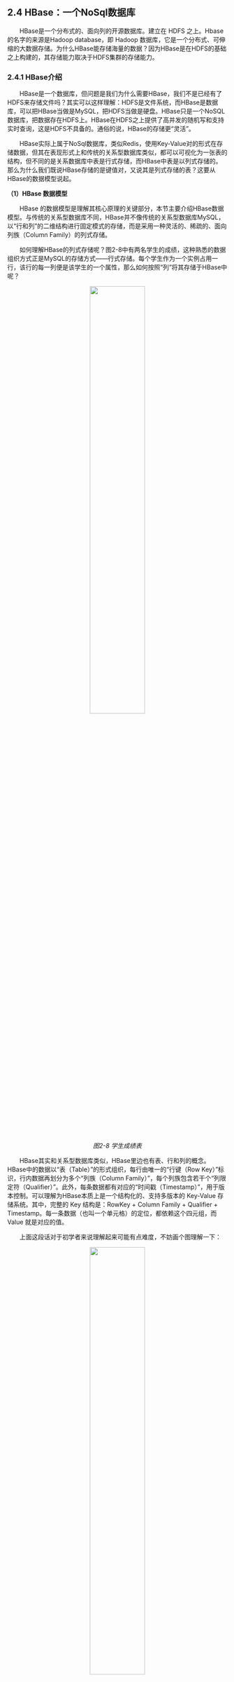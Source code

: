## 2.4 HBase：一个NoSql数据库

&emsp;&emsp;HBase是一个分布式的、面向列的开源数据库。建立在 HDFS 之上。Hbase的名字的来源是Hadoop database，即 Hadoop 数据库，它是一个分布式、可伸缩的大数据存储。为什么HBase能存储海量的数据？因为HBase是在HDFS的基础之上构建的，其存储能力取决于HDFS集群的存储能力。

### 2.4.1 HBase介绍

&emsp;&emsp;HBase是一个数据库，但问题是我们为什么需要HBase，我们不是已经有了HDFS来存储文件吗？其实可以这样理解：HDFS是文件系统，而HBase是数据库，可以把HBase当做是MySQL，把HDFS当做是硬盘。HBase只是一个NoSQL数据库，把数据存在HDFS上。HBase在HDFS之上提供了高并发的随机写和支持实时查询，这是HDFS不具备的。通俗的说，HBase的存储更“灵活”。

&emsp;&emsp;HBase实际上属于NoSql数据库，类似Redis，使用Key-Value对的形式在存储数据，但其在表现形式上和传统的关系型数据库类似，都可以可视化为一张表的结构，但不同的是关系数据库中表是行式存储，而HBase中表是以列式存储的。那么为什么我们既说HBase存储的是键值对，又说其是列式存储的表？这要从HBase的数据模型说起。

**（1）HBase 数据模型**

&emsp;&emsp;HBase 的数据模型是理解其核心原理的关键部分，本节主要介绍HBase数据模型。与传统的关系型数据库不同，HBase并不像传统的关系型数据库MySQL，以“行和列”的二维结构进行固定模式的存储，而是采用一种灵活的、稀疏的、面向列族（Column Family）的列式存储。


&emsp;&emsp;如何理解HBase的列式存储呢？图2-8中有两名学生的成绩，这种熟悉的数据组织方式正是MySQL的存储方式——行式存储。每个学生作为一个实例占用一行，该行的每一列便是该学生的一个属性，那么如何按照“列”将其存储于HBase中呢？

<p align="center">
    <img src="/pic/2/2-17 学生成绩表.png" width="50%">
    <br/>
    <em>图2-8 学生成绩表</em>
</p>

&emsp;&emsp;HBase其实和关系型数据库类似，HBase里边也有表、行和列的概念。HBase中的数据以“表（Table）”的形式组织，每行由唯一的“行键（Row Key）”标识，行内数据再划分为多个“列族（Column Family）”，每个列族包含若干个“列限定符（Qualifier）”。此外，每条数据都有对应的“时间戳（Timestamp）”，用于版本控制。可以理解为HBase本质上是一个结构化的、支持多版本的 Key-Value 存储系统。其中，完整的 Key 结构是：RowKey + Column Family + Qualifier + Timestamp。每一条数据（也叫一个单元格）的定位，都依赖这个四元组，而 Value 就是对应的值。

&emsp;&emsp;上面这段话对于初学者来说理解起来可能有点难度，不妨画个图理解一下：
<p align="center">
    <img src="/pic/2/2-18 列式存储.png" width="50%">
    <br/>
    <em>图2-9 列式存储</em>
</p>

&emsp;&emsp;可能还是难以理解，让我们放点具体的值：

<p align="center">
    <img src="/pic/2/2-19 列式存储-具体值.png" width="50%">
    <br/>
    <em>图2-10 列式存储-具体值</em>
</p>
&emsp;&emsp;这张表我们有两个列族，分别是 StudentInfo 和 ScoreInfo。在 StudentInfo 下有两个列，分别是 StudentInfo:name 和StudentInfo:stu_id，在 ScoreInfo 下有两个列，分别是 ScoreInfo:Chinese 和 ScoreInfo:math。其中，对于主键（RowKey）为 1 的数据：其 StudentInfo:name 的值为：张三。StudentInfo:stu_id 的值为222。ScoreInfo:Chinese的值为90。ScoreInfo:math的值为100。也就是说在这个表中存在多个键值对：

```
            Key                      Value       
[RowKey:1, StudentInfo, name]   ->    张三
[RowKey:2, StudentInfo, name]   ->    李四
[RowKey:1, StudentInfo, stu_id] ->    222
[RowKey:1, Scoreinfo, Chinese]  ->    90
[RowKey:2, Scoreinfo, Chinese]  ->    88
......
```

&emsp;&emsp;在一开始，我们说HBase是NoSql数据库，数据的存储本质是存储的键值对，可现在我们又说，HBase是有表结构，是列式存储，这两种说法矛盾吗？让我们看一个例子，假设有一张学生表，管理着班级上各学生的信息，现在班上突然加入了一个留学生，留学生要存储一些额外的信息，例如国籍和外文名，如果是传统的行式存储（Sql数据库），我们可以通过给表额外创建列来实现，这样表可能的形式如图2-11所示。但如此做，图中另两位同学所对应的列上便存储了空值，虽然我们没存储信息，但存储空间确是实打实的占用了。而HBase不会，其他行没有用到的属性不会占用额外的空间，因为它实质上是键值对存储，其存储的数据大致如图2-12所示。这也就是我们为什么说它灵活的、稀疏的。在其底层采用键值对存储，但在对外的表现形式上是表的结构。

<p align="center">
    <img src="/pic/2/2-20 严格的表结构.png" width="50%">
    <br/>
    <em>图2-11 严格的表结构</em>
</p>

<p align="center">
    <img src="/pic/2/2-21 HBase存储结构.png" width="50%">
    <br/>
    <em>图2-12 HBase存储结构</em>
</p>


### 2.4.2 部署HBase集群

&emsp;&emsp;HBase作为Hadoop生态中的分布式数据库，构建在HDFS和ZooKeeper之上，如同一位精密的钟表师，需要协调多个组件才能完美运转。请确保已经顺利完成了前两节2.3和2.2的HDFS和ZooKeeper集群的安装，让我们开始部署HBase集群吧！部署过程应该是：

1. 安装HBase 
2. 配置HBase集群参数 
3. 同步HBase集群参数 
4. 启动HBase集群
5. 验证高可用

**（1）安装HBase**

_只在一台主机上执行（在这里，选择在`m1`上执行）_

&emsp;&emsp;本书实验采用2.5.11版本。后续的下载、安装目录均在管理员的家目录`/root`。首先从清华镜像源（官网镜像源可能下载速度缓慢）下载。

&emsp;&emsp;`wget https://mirrors.tuna.tsinghua.edu.cn/apache/hbase/2.5.11/hbase-2.5.11-bin.tar.gz`

&emsp;&emsp;接着解压：

&emsp;&emsp;`tar -xzvf hbase-2.5.11-bin.tar.gz`

&emsp;&emsp;配置环境变量。修改`/etc/profile`文件，通过`vim`进入`/etc/profile`文件：

```
vim /etc/profile
```

&emsp;&emsp;在`/etc/profile`文件后追加：

```
export HBASE_HOME=/root/hbase-2.5.11
export PATH=$PATH:$HBASE_HOME/bin
```

&emsp;&emsp;同样的，`source /etc/profile`更新环境变量。输入指令验证HBase安装成功。

```
root@m1:~# hbase version
HBase 2.5.11
...
```

**（2）配置HBase集群参数** 


&emsp;&emsp;接下来需要编辑HBase的一些配置文件。在`hbase-2.5.11/conf`目录下，存在许多各种组件的配置文件：

```
hbase-2.5.11
    |--conf
        |--hbase-site.xml   #HBase的核心配置文件
        |--hbase-env.sh     
        |--regionservers    
        |--......
```

&emsp;&emsp;在这里，我们主要配置以上列出的三个文件。编辑`hbase-site.xml`，修改`hbase-site.xml`文件，注意此处的`hbase.zookeeper.quorum`参数要与 HDFS 集群上的该参数保持一致。

```
<configuration>
    <property>
          <!--指定Zookeeper集群节点-->
          <name>hbase.zookeeper.quorum</name>
          <value>m1,m2,m3</value>
    </property>

    <property>
          <!--指定Zookeeper端口号-->
          <name>hbase.zookeeper.property.clientPort</name>
          <value>2181</value>
    </property>
    <property>
          <!--指定HBase在HDFS上的根目录-->
          <name>hbase.rootdir</name>
          <value>hdfs://hdfs-cluster/hbase</value>
    </property>
    <property>
          <!--指定true为分布式集群部署-->
          <name>hbase.cluster.distributed</name>
          <value>true</value>
     </property>
     <!-- 开启配置防止 hmaster 启动问题 -->
  <property>
    <name>hbase.unsafe.stream.capability.enforce</name>
    <value>false</value>
  </property>

  <!-- 监控页面端口 -->
  <property>
    <name>hbase.master.info.port</name>
    <value>60010</value>
  </property>
      <property>
    <name>hbase.tmp.dir</name>
    <value>./tmp</value>
  </property>
<property>
    <name>hbase.wal.provider</name>
    <value>filesystem</value>
</property>

</configuration>
```

&emsp;&emsp;其次，通过`vim regionservers`进入`regionservers`文件，将其修改，这一步是指定HBase运行在哪些主机上，于此前在HDFS集群中的配置`workers`类似。

```
m1
m2
m3
```

&emsp;&emsp;接着，编辑同目录下的`hbase-env.sh`，通过`vim hbase-env.sh`进入文件，添加JAVA目录，并且设置不使用HBase内置的ZooKeeper集群，因为我们会使用之前已配置好的独立的ZooKeeper集群。

```
export JAVA_HOME=/usr/lib/jvm/java-8-openjdk-amd64
export HBASE_MANAGES_ZK=false
```

&emsp;&emsp;最后，将`/root/hadoop-3.3.6/etc/hadoop`中的`hdfs-site.xml`文件和`core-site.xml`文件复制进入`/root/hbase-2.5.11/conf`中。

```
cp /root/hadoop-3.3.6/etc/hadoop/hdfs-site.xml /root/hbase-2.5.11/conf
cp /root/hadoop-3.3.6/etc/hadoop/core-site.xml /root/hbase-2.5.11/conf
```

**（3） 同步HBase集群参数** 

&emsp;&emsp;由于第（1）、（2）步中我们只在一台主机上安装了HBase，故需将配置好的HBase以及修改过的`/etc/profile`发送给其余所有主机，并激活配置文件。使用命令：

```
scp -r /root/hbase-2.5.11 m2:/root
scp -r /root/hbase-2.5.11 m3:/root
scp -r /etc/profile m2:/etc
scp -r /etc/profile m3:/etc
```

&emsp;&emsp;之后，在所有的主机上：

```
source hbase-env.sh
source /etc/profile
```

**（4） 启动HBase集群**

&emsp;&emsp;启动ZooKeeper集群，在集群所有节点（m1，m2，m3）上分别执行以下命令启动ZooKeeper集群

```
root@m1:~# zookeeper-3.8.4/bin/zkServer.sh start
ZooKeeper JMX enabled by default
Using config: /root/zookeeper-3.8.4/bin/../conf/zoo.cfg
Starting zookeeper ... STARTED
...
```

&emsp;&emsp;启动HDFS集群，在一台主机上执行`start-dfs.sh `命令启动HDFS集群。

```
root@m1:~# start-dfs.sh
Starting namenodes on [m1 m2]
Starting datanodes
Starting journal nodes [m1 m2 m3]
Starting ZK Failover Controllers on NN hosts [m1 m2]
```


&emsp;&emsp;启动HBase集群，在一台主机上执行`start-hbase.sh`命令启动HBase集群，执行该命令的主机会成为HBase集群中的主节点，即运行着HMaster节点（在这里，我们在`m3`上启动HBase集群）。

```
root@m3:~# start-hbase.sh
running master, logging to /root/hbase-2.5.11/logs/hbase-root-master-m3.out
m2: running regionserver, logging to /root/hbase-2.5.11/bin/../logs/hbase-root-regionserver-m2.out
m1: running regionserver, logging to /root/hbase-2.5.11/bin/../logs/hbase-root-regionserver-m1.out
m3: running regionserver, logging to /root/hbase-2.5.11/bin/../logs/hbase-root-regionserver-m3.out
```

&emsp;&emsp;之后我们需要另选一台主机，在其上再单独启动一个 HMaster 主进程（在这里选择的为`m2`），这一步目的是配置HA-HBase。

```
root@m2:~# hbase-daemon.sh start master
```

&emsp;&emsp;在各台主机上使用命令`jps`，可查看运行的节点信息。此时，在`m2`和`m3`上应为：

```
root@m3:~# jps
2579 HRegionServer
2355 HMaster
1687 QuorumPeerMain
2024 JournalNode
3098 Jps
1884 DataNode

root@m2:~# jps
2147 JournalNode
2323 DFSZKFailoverController
2503 HRegionServer
3015 Jps
1688 QuorumPeerMain
2809 HMaster
2012 DataNode
1900 NameNode
```

&emsp;&emsp;可看到相比单独运行HA-HDFS，新增了两个进程，分别为HMaster和HRegionServer。在`m3`上，HMaster为集群管理进程（HBase集群主进程），负责元数据操作和故障转移等，而HRegionServer为数据服务进程，真正地处理客户端读写请求，管理表数据（这与HDFS集群的从节点DataNode稍有不同）。当配置了HA-HBase后，在`m2`上单独启动的HMaster便成为了备选集群管理进程，负责在主HMaster崩溃时，通过ZooKeeper选举立即接管成为新主节点，避免服务中断。


**（5）验证高可用**

&emsp;&emsp;HBase可以通过Web可视化的方式访问，Web网页端访问端口配置在`hbase-site.xml`文件中的`hbase.master.info.port`属性上，本文设置为`60010`。


&emsp;&emsp;在浏览器打开HBase主节点网页端，如图2-13所示。我们可以在主界面看到一些基本的内容：

1. Region Servers状态表：Region Servers状态表显示当前集群中所有RegionServer的运行状态，包括ServerName、启动时间、HBase版本等信息；
2. 备选节点状态表：备选节点状态表显示当前集群中备选节点（Backup Masters）的主要信息，包括主机名、端口以及启动时间；

3. Tables概览：Tables汇总了所有表的分类和状态，表可分为用户表（User Tables）和 系统表（System Tables两种。

<p align="center">
    <img src="/pic/2/2-12 HBase主节点网页端.png" width="50%">
    <br/>
    <em>图2-13 HBase主节点网页端</em>
</p>


&emsp;&emsp;在浏览器打开HBase备选节点网页端，如图2-14所示。我们可以在主界面看到目前该节点被标记为`Backup Master`，这相当于HDFS集群中的Standby NameNode，同时也指出了活跃的HMaster节点位于主机`m3`上，这和我们之前启动时说明的情况相同。

<p align="center">
    <img src="/pic/2/2-13 HBase备选节点网页端.png" width="50%">
    <br/>
    <em>图2-14 HBase备选节点网页端</em>
</p>

&emsp;&emsp;想要验证HBase的高可用性，首先需要模拟`m3`上的HMaster进程宕机的情况，然后观察备选节点`m2`上HMaster节点的状态变化。故我们在`m3`上终止HMaster进程。在此时其进程号为13319：`kill 13319`。


&emsp;&emsp;终止`m3`上的HMaster进程后，HMaster界面会无法访问，如图2-15所示。

<p align="center">
    <img src="/pic/2/2-14 主节点m3干掉HMaster进程后的网页端.png" width="50%">
    <br/>
    <em>图2-15 终止`m3`上的HMaster进程后的网页端</em>
</p>

&emsp;&emsp;再访问`m2`的HMaster网页端，会发现备选节点`m2`变成了主节点，可以发现`m2`节点的网页端已经变成了主节点网页端！如图2-16所示，至此我们便验证了HBase集群的高可用性，感兴趣的读者可在`m3`上再单独开启一个HMaster进程，观察其会处于何种状态中。

<p align="center">
    <img src="/pic/2/2-15 备选节点m2变成主节点网页端.png" width="50%">
    <br/>
    <em>图2-16 备选节点m2变成主节点网页端</em>
</p>


### 2.4.3 HBase基础操作


&emsp;&emsp;在Active HMaster节点所在主机上执行`hbase shell`进⼊ hbase shell，接下来关于 HBase的数据操作命令都是在hbase shell中执行。

**（1） 建表**

&emsp;&emsp;创建表 student，设置 2个列簇，分别为 stuinfo 和 course；在创建表时，必须指定表的列族个数和列族名，在后续不可更改。

```shell
create 'student', 'stuinfo', 'course'
```

&emsp;&emsp;可使用`describe 'student'`查看该表的信息，可看见该表有两个列族。

```
hbase:005:0> describe 'student'
Table studentaaa is ENABLED                              
...                                      
COLUMN FAMILIES DESCRIPTION                          
{NAME => 'course', ...}                       
{NAME => 'stuinfo', ...}                     
```

&emsp;&emsp;同时也可以在HBase浏览器端查看表的属性，如图2-17。

<p align="center">
    <img src="/pic/2/2-17 浏览器端查看.png" width="50%">
    <br/>
    <em>图2-17 浏览器端查看</em>
</p>

**（2） 插入数据**

&emsp;&emsp;向表中添加数据，添加四条学生信息，添加完成完后，整个表可视化应如图2-18所示。HBase属于NoSql数据库，故插入时相当于插入一个键值对，在其中，形如图2-4中的每一个存储着值单元格都属于一个“Value”，而怎么定位该单元格便属于“Key”的职责，例如左上角的单元格“laowang”如何定位呢？在HBase中，其首先在表的第一行，其次其属于“stuinfo”列族，最后其属于“stuinfo”列族中的“name”列，这样，就相当于我们使用行号，列族名，列名唯一确定了一个单元格。也就是Key应该为行号，列族名，列名三者的结合体。因此，插入一条数据的格式如下，`put`代表插入命令，`student`指定待插入的表名。`1`指定第一行，`stuinfo:name`同时指定列族和列名，三者共同构成了Key，最后一个元素便是待插入的Value`laowang`。

&emsp;&emsp;`put 'student','1','stuinfo:name','laowang'`

&emsp;&emsp;由于命令过多且格式相同，后续命令不再给出，都按照`put 表名, 行号, 列族: 列名, 数据`的格式插⼊数据。


<p align="center">
    <img src="/pic/2/2-4 学生表.png" width="50%">
    <br/>
    <em>图2-18 学生信息表</em>
</p>

**（3） 查询数据**

&emsp;&emsp;添加完数据后，可以使用`scan`命令查询表中的所有信息：

```shell
scan 'student' 
hbase:010:0> scan 'student'
ROW                                 COLUMN+CELL                                                                                           
 1                                  column=stuinfo:name, timestamp=2025-05-21T12:49:11.711, value=laowang
 ......
```

&emsp;&emsp;，我们可以看到，表中的所有单元格的数据，即`value`按行号依次排列，`value`前便是我们上文所说的Key，但在其中多了一个属性`timestamp`，这是什么？其实很简单，这是我们创造该键值对的时间，HBase中同一单元格有多个版本，当你更改单元格时，实际只是创建了一个该单元格更新的版本，而并未覆盖原始内容。你可以尝试`put 'student','1','stuinfo:name','daming`，之后，我们再查看该表：

```shell
hbase:022:0> scan 'student'
ROW                                 COLUMN+CELL                                                                                           
 1                                  column=stuinfo:name, timestamp=2025-05-21T13:02:24.729, value=daming
...... 
```

&emsp;&emsp;原先的数据消失了，这是因为我们在创建表时默认只保留数据的一个版本，我们可以修改该属性，`alter 'student', {NAME=>'stuinfo', VERSIONS=>'3'}`，让`stuinfo`列族支持保存多个版本。我们再更新一次，然后使用`get`指令查询该单元格的多个版本，（VERSIONS => 3）代表查找最新的三个版本：


```shell
hbase:039:0> get 'student', '1', {COLUMN => 'stuinfo:name', VERSIONS => 3}
COLUMN                              CELL                                                                                                  
 stuinfo:name                       timestamp=2025-05-21T13:11:49.644, value=damw                                                         
 stuinfo:name                       timestamp=2025-05-21T13:02:24.729, value=daming 
```

&emsp;&emsp;`get`命令和`scan`命令都可用于查询，`get`命令更使用于查询某一行的数据，例如：`get 'student', '1'`可返回第一行所有单元格的值。`scan`指令也可使用条件查询，一些例子如下：

```shell
# 查询 stuinfo 列簇中的所有信息 
scan 'student', {COLUMN=>'stuinfo'} 

# 查询 stuinfo:sex 列中的所有信息
scan 'student', {COLUMN=>'stuinfo:sex'} 

# 通过 LIMIT 限定查询到的行数
scan 'student', {LIMIT=>2, COLUMN=>'stuinfo'} 
```

**（4） 删除**
&emsp;&emsp;删除单元格的数据，使用`delete`命令，格式为：

```
//delete '表名', '行名', '列族：列'
delete 'student', '1', 'stuinfo:name'
```

&emsp;&emsp;删除某一行的数据，使用`deleteall`命令，格式为：

```
//deleteall '表名', '行名'
deleteall 'student', '1'
```
&emsp;&emsp;如果要删除表：

```shell
# 先使表失效，才能删除
disable 'student' 

# 删除表p
drop 'student'
```

### 2.4.4 Java API连接HBase


&emsp;&emsp;首先创建maven项目，导入依赖：

```xml
<dependency>
    <groupId>org.apache.hbase</groupId>
    <artifactId>hbase-client</artifactId>
    <version>2.0.6</version>
</dependency>
```

&emsp;&emsp;导入包：

```java
import java.io.IOException;
import org.apache.hadoop.conf.Configuration;
import org.apache.hadoop.hbase.HBaseConfiguration;
import org.apache.hadoop.hbase.TableName;
import org.apache.hadoop.hbase.client.*;
import org.apache.hadoop.hbase.util.Bytes;
```

&emsp;&emsp;接着定义配置文件的静态变量用于连接HBase集群,并设置Zookeeper集群地址，注意`m1,m2,m3`要替换为实际三台主机的公网地址。

```java
static Configuration conf = HBaseConfiguration.create();
conf.set("hbase.zookeeper.quorum", "m1,m2,m3");
```

&emsp;&emsp;完整程序实例存放在附录给出的 github 仓库，下面给出一些API的使用方法。

```java
/**
 * 创建HBase表
 * @param tableName 表名
 * @param columnFamilies 列族名数组
 */
Admin admin = connection.getAdmin(); // 获取HBaseAdmin对象，用于管理表
TableDescriptorBuilder tableBuilder = TableDescriptorBuilder.newBuilder(TableName.valueOf(tableName)); // 使用TableDescriptorBuilder构建表描述符
ColumnFamilyDescriptor cf = ColumnFamilyDescriptorBuilder.newBuilder(Bytes.toBytes(family)).build(); // 使用ColumnFamilyDescriptorBuilder构建列族描述符
tableBuilder.setColumnFamily(cf); // // 将列族添加到表描述符中
TableDescriptor table = tableBuilder.build(); // 创建表描述符
admin.createTable(table); // 调用createTable创建表

/**
 * 删除HBase表
 * @param tableName 要删除的表名
 */
admin.disableTable(TableName.valueOf(tableName)); // 先禁用表才能删除
admin.deleteTable(TableName.valueOf(tableName)); // 删除表tableName

/**
     * 向HBase表中插入单条数据
     * @param tableName 表名
     * @param rowKey 行键
     * @param colFamily 列族名
     * @param col 列名
     * @param value 要插入的值
     */
Table table = connection.getTable(TableName.valueOf(tableName)) // 获取table对象
Put put = new Put(Bytes.toBytes(rowKey)); // 创建Put对象，指定行键
put.addColumn(Bytes.toBytes(colFamily), Bytes.toBytes(col), Bytes.toBytes(value)); // 向Put对象中添加列族、列、值
table.put(put); // 执行插入操作

/**
 * 删除HBase表中特定行的特定列数据
 * @param tableName 表名
 * @param rowKey 行键
 * @param colFamily 列族名
 * @param col 要删除的列名
 */
Delete delete = new Delete(Bytes.toBytes(rowKey)); // 创建Delete对象，指定行键
delete.addColumn(Bytes.toBytes(colFamily), Bytes.toBytes(col)); // 指定要删除的列
table.delete(delete); // 执行删除操作
```


### 2.4.5 HBase背后的存储原理
 

**（1）HBase 存储机制**



<p align="center">
    <img src="/pic/2/2-23 HBase架构图.png" width="50%">
    <br/>
    <em>图2-19 HBase架构图</em>
</p>

&emsp;&emsp;上一小节我们说完了HBase的数据模型，那么剩下的问题便是，这些键值对是如何在真正的文件系统中组织，如何存放在整个集群中。HBase的架构图如图2-19所示，目前可能大家一头雾水，别着急先接着往下看，数据实际存储的过程实际上并不复杂，这在其中，涉及到三个主要的数据结构：

* HRegion
* HLog
* Store

&emsp;&emsp;首先是HRegion，在HBase的表中，其按照行序排列，所有这些数据会在行的方向上分割成多组（例如每一百行一组），每个组会存入一个HRegion（默认的HRegion大小为10G）中，如图2-20，故一个不太大的表可能只会对应一个HRegion。那HRegion存放在哪呢？存放在2.4.2所看到的HRegionServer节点中。HRegion是HBase中分布式存储和负载均衡的最小单元。最小单元就表示不同的HRegion可以分布在不同的HRegionServer上。但一个 HRegion 是不会拆分到多个节点上的。

<p align="center">
    <img src="/pic/2/2-21 拆分表.png" width="50%">
    <br/>
    <em>图2-20 拆分表</em>
</p>

&emsp;&emsp;现在我们已经将表拆分成了一个个的HRegion，但这并不是结束。在HRegion内部，其会按照列族将存储的行进行进一步的切分，相同列族的数据会被存放到同一个Store中，如图2-21。也就是说，一个 HRegion由多个Store组成，每个Store包含一个列族的所有数据（所有针对HRegion中的行而言）。

<p align="center">
    <img src="/pic/2/2-22 HRegion里分成多个Store.png" width="50%">
    <br/>
    <em>图2-21 HRegion里分成多个Store</em>
</p>

&emsp;&emsp;结束了吗？并没有。在Store内部，其由一个位于内存的Memstore和多个位于硬盘的StoreFile组成。当写数据时，（因为存储的是键值对，故写单元格最终都会落到修改某一个Store）数据首先会写入Memstore。原因是显而易见的，操作内存总是比操作磁盘要快得多，当Memstore容量到达上限时，其会把数据刷写入StoreFile，每次写入形成单独一个StoreFile，当 StoreFile 大小超过一定阈值后，会把当前的 HRegion 分割成两个，并由 HMaster 分配给相应的 HRegion 服务器，实现负载均衡。而当一个HRegion里 StoreFile 的数量过多时，会触发合并，将多个小的StoreFile合并。

&emsp;&emsp;那只剩下最后的一个HLog了，其意为Write ahead log，类似 mysql 中的 binlog，也类似HDFS中的Edits，用来做灾难恢复时用，Hlog记录数据的所有变更，当实际存储的数据丢失（例如Memstore上的数据由于宕机未及时写入StoreFile），就可以从HLog中进行恢复。

&emsp;&emsp;每个RegionServer维护一个HLog，而不是每个HRegion维护一个。这样做会使得不同HRegion（不同HRegion里的数据可能来自不同表，或是同一表的不同行）的日志混在一起，但当写操作时即是操作了不同的HRegion，我们也只需不断追加单个文件（也就是这一个HLog），相对于同时写多个文件（也就是每个HRegion一个HLog）而言可以减少磁盘寻址次数，因此可以提高写性能。

&emsp;&emsp;现在让我们总结一下：一个表会在行方向上拆分成多个HRegion，每个HRegion内部会依据列族拆分成多个Store。在这其中，HRegion是HBase中分布式存储和负载均衡的最小单元，这意味着HRegion不能拆分存储到多个RegionServer上，而Store则是最终存储的最小单元。那么数据总归是要存储到切实文件系统上，在这里会被存储到HDFS中，StoreFile底层是以HFile的格式保存到HDFS集群上，HFile存储的便是最终的一个个键值对。现在，相信大家已经能看懂图2-23中RegionServer和HDFS的内容。

**（2） RegionServer和HMaster**

&emsp;&emsp;通过上文的学习，大家已经知道了RegionServer负责存储HRegion，也就是存储实际的表数据，但其职责并不止于此，其还会维护各个表的元数据，也就是该表有哪些列族、被拆分成哪些HRegion、这些HRegion存放在哪个RegionServer上等信息。

&emsp;&emsp;而HMaster会处理 HRegion 的分配或转移。如果我们HRegion的数据量太大的话，HMaster会对拆分后的HRegion重新分配RegionServer。（如果发现失效的HRegion，也会将失效的HRegion分配到正常的HRegionServer中），同时HMaster也会处理元数据的变更和监控RegionServer的状态。


**（3） 读写过程**

_读_

1. 要访问表数据，首先得拿到该表的元数据，首先Client会去访问ZooKeeper集群，从中获取对应表元数据的位置信息，即找到该表元数据在哪个HRegionServer上保存着。

2. 接着Client通过刚才获取到的HRegionServer的IP来访问，从而读获取到所需元数据。

3. Client通过元数据中存储的信息，通过访问的行找到对应的HRegion，进而访问存储该HRegion的HRegionServer，然后通过列族名和列名找到该HRegion上对应的Store，遍历该Store的Memstore和StoreFile找到对应单元格信息。

4. 最后HRegionServer把查询到的数据响应给Client。

_写_

1. 和读类似，找表的元数据，然后访问应该写的HRegion对应的HRegionServer节点。

2. Client向该HRegionServer发起写入数据请求，然后HRegionServer收到请求并响应。

3. Client先把数据写入到HLog，以防止数据丢失。然后将数据写入到对应HRegion，对应Store上的Memstore。如果HLog和Memstore均写入成功，则这条数据写入成功。

4. 如果Memstore达到阈值，会把Memstore中的数据刷写到一个新的Storefile中。当Storefile越来越多，会触发合并操作，把过多的Storefile合并成一个大的Storefile。当Storefile越来越大，HRegion也会越来越大，达到阈值后，会触发Split操作，将HRegion一分为二。

### 2.4.6 总结

&emsp;&emsp;本节我们完整介绍了HBase的各个方面，包括安装、存储机制等。该节内容在本章中属于最多的，学习完了本节的内容也就意味着该章所有的内容告一段落了，希望大家都能有所收获。